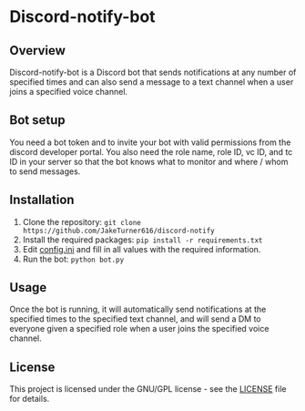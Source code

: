 # Discord-notify-bot

## Overview
Discord-notify-bot is a Discord bot that sends notifications at any number of specified times and can also send a message to a text channel when a user joins a specified voice channel.

## Bot setup
You need a bot token and to invite your bot with valid permissions from the discord developer portal. You also need the role name, role ID, vc ID, and tc ID in your server so that the bot knows what to monitor and where / whom to send messages.

## Installation
1. Clone the repository: 
`git clone https://github.com/JakeTurner616/discord-notify`
3. Install the required packages: 
`pip install -r requirements.txt`
5. Edit [config.ini](https://github.com/JakeTurner616/discord-notify/blob/main/config.ini) and fill in all values with the required information.
6. Run the bot: 
`python bot.py`

## Usage
Once the bot is running, it will automatically send notifications at the specified times to the specified text channel, and will send a DM to everyone given a specified role when a user joins the specified voice channel.

## License
This project is licensed under the GNU/GPL license - see the [LICENSE](https://github.com/JakeTurner616/discord-notify/blob/main/LICENSE) file for details.
